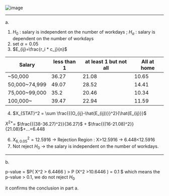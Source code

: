 ![image](https://github.com/user-attachments/assets/ff8f95dd-22d2-476b-a9d2-91226ff9452c)


________

a.

1. $H_0$ :  salary is independent on the number of workdays ; $H_a$ : salary is dependent on the number of workdays
2. set $\alpha =0.05$
3. $E_{ij}=\frac{r_i *  c_j}{n}$

|Salary        | less than 1 | at least 1 but not all | All at home    
|--------------|-------------|---------|--------|
| ~50,000      | 36.27       | 21.08   | 10.65  |
| 50,000~74,999| 49.07       | 28.52   | 14.41  |
| 75,000~99,000| 35.2        | 20.46   | 10.34  |
|100,000~      | 39.47       | 22.94   |11.59   |  
   
4. $X_{STAT}^2 = \sum \frac{{(O_{ij}-\hat{E_{ij})}}^2}{\hat{E_{ij}}}$

$X^{2*}$= $\frac{{(38-36.27)^2}}{36.27}$ + $\frac{{(16-21.08)^2}}{21.08}$+...=6.448
   
6. $X_{6,0.05}^2 = 12.5916$ -> Rejection Region : X>12.5916 -> 6.448<12.5916
7. Not reject $H_0$ -> the salary is independent on the number of workdays.

_________
b.

p-value = $P( X^2 > 6.4466 ) > P (X^2 >10.6446 ) = 0.1  $
which means the p-value > 0.1, we do not reject $H_0$ 

it confirms the conclusion in part a.

